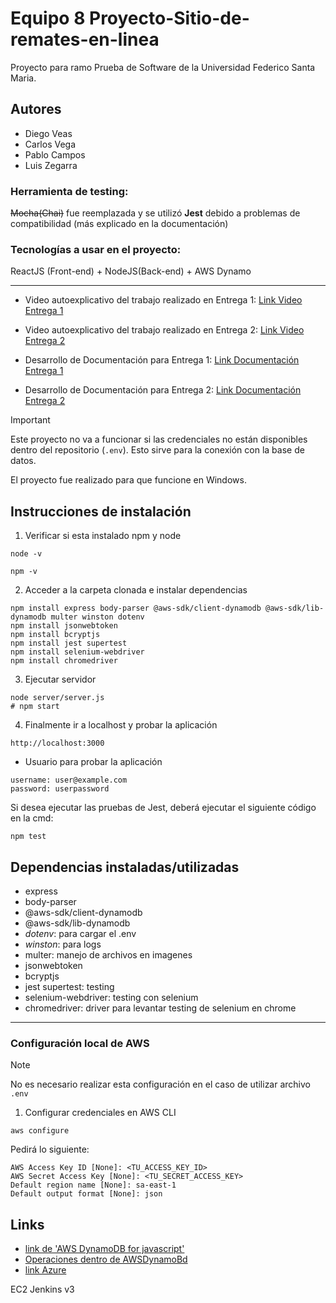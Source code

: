 # Equipo 8 Proyecto-Sitio-de-remates-en-linea
Proyecto para ramo Prueba de Software de la Universidad Federico Santa Maria.

## Autores
- Diego Veas
- Carlos Vega
- Pablo Campos
- Luis Zegarra

### Herramienta de testing: 
 ~~Mocha(Chai)~~ fue reemplazada y se utilizó **Jest** debido a problemas de compatibilidad (más explicado en la documentación)
### Tecnologías a usar en el proyecto: 
ReactJS (Front-end) + NodeJS(Back-end) + AWS Dynamo

---

* Video autoexplicativo del trabajo realizado en Entrega 1: [Link Video Entrega 1](https://www.youtube.com/watch?v=KKrtQzG_7Nk)
* Video autoexplicativo del trabajo realizado en Entrega 2: [Link Video Entrega 2](https://youtu.be/pf3v5T0H4-g?si=D3eSNRvD5VJZY2Sx)

* Desarrollo de Documentación para Entrega 1: [Link Documentación Entrega 1](DOCUMENTACION.md)
* Desarrollo de Documentación para Entrega 2: [Link Documentación Entrega 2](DOCUMENTACION-SPRINT2.md)

>[!IMPORTANT]
> Este proyecto no va a funcionar si las credenciales no están disponibles dentro del repositorio (`.env`).
> Esto sirve para la conexión con la base de datos.
>
> El proyecto fue realizado para que funcione en Windows.

## Instrucciones de instalación

1. Verificar si esta instalado npm y node
```
node -v
```
```
npm -v
```

2. Acceder a la carpeta clonada e instalar dependencias
```
npm install express body-parser @aws-sdk/client-dynamodb @aws-sdk/lib-dynamodb multer winston dotenv 
npm install jsonwebtoken
npm install bcryptjs
npm install jest supertest
npm install selenium-webdriver
npm install chromedriver

```

3. Ejecutar servidor
```
node server/server.js
# npm start
```

4. Finalmente ir a localhost y probar la aplicación
```
http://localhost:3000
```

* Usuario para probar la aplicación
```
username: user@example.com
password: userpassword
```


Si desea ejecutar las pruebas de Jest, deberá ejecutar el siguiente código en la cmd:
```
npm test
```
## Dependencias instaladas/utilizadas

- express
- body-parser 
- @aws-sdk/client-dynamodb 
- @aws-sdk/lib-dynamodb
- *dotenv*: para cargar el .env
- *winston*: para logs
- multer: manejo de archivos en imagenes
- jsonwebtoken
- bcryptjs
- jest supertest: testing
- selenium-webdriver: testing con selenium
- chromedriver: driver para levantar testing de selenium en chrome


---
### Configuración local de AWS 

> [!NOTE]
> No es necesario realizar esta configuración en el caso de utilizar archivo `.env`

1. Configurar credenciales en AWS CLI 
```
aws configure
```

Pedirá lo siguiente:
```
AWS Access Key ID [None]: <TU_ACCESS_KEY_ID>
AWS Secret Access Key [None]: <TU_SECRET_ACCESS_KEY>
Default region name [None]: sa-east-1
Default output format [None]: json
```

## Links

- [link de 'AWS DynamoDB for javascript'](https://docs.aws.amazon.com/es_es/amazondynamodb/latest/developerguide/programming-with-javascript.html)
- [Operaciones dentro de AWSDynamoBd](https://docs.aws.amazon.com/es_es/amazondynamodb/latest/developerguide/workbench.querybuilder.operationbuilder.api.html#workbench.querybuilder.operationbuilder.Put)
- [link Azure](https://learn.microsoft.com/es-mx/azure/app-service/quickstart-nodejs?tabs=windows&pivots=development-environment-vscode)





EC2
Jenkins v3
